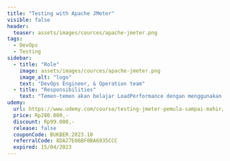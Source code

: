 ```yaml
---
title: "Testing with Apache JMeter"
visible: false
header:
  teaser: assets/images/cources/apache-jmeter.png
tags:
  - DevOps
  - Testing
sidebar:
  - title: "Role"
    image: assets/images/cources/apache-jmeter.png
    image_alt: "logo"
    text: "DevOps Engineer, & Operation team"
  - title: "Responsibilities"
    text: "Temen-temen akan belajar LoadPerformance dengan menggunakan tools Apache JMeter untuk Web, Web Service, Jdbc, dan lain-lain."
udemy: 
  url: https://www.udemy.com/course/testing-jmeter-pemula-sampai-mahir/
  price: Rp280.000,-
  discount: Rp99.000,-
  release: false
  couponCode: BUKBER.2023.10
  referralCode: 8DA27E06BF0BA6935CCC
  expired: 15/04/2023
---
```

